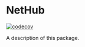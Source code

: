 # NetHub

[![codecov](https://codecov.io/gh/maxial/NetHub/branch/main/graph/badge.svg?token=E57ZHOEZ2Z)](https://codecov.io/gh/maxial/NetHub)

A description of this package.
